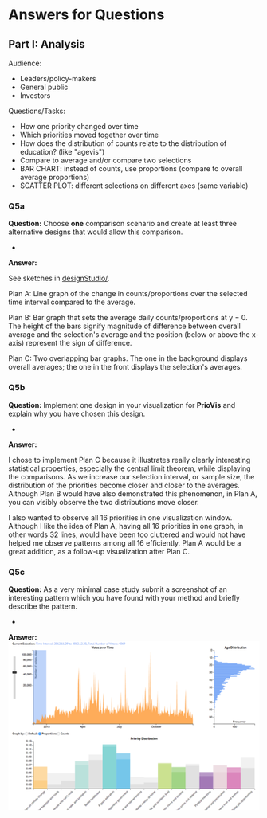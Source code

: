 # Answers for Questions

## Part I: Analysis
Audience:
- Leaders/policy-makers
- General public
- Investors

Questions/Tasks:
- How one priority changed over time
- Which priorities moved together over time
- How does the distribution of counts relate to the distribution of education? (like "agevis")
- Compare to average and/or compare two selections
- BAR CHART: instead of counts, use proportions (compare to overall average proportions)
- SCATTER PLOT: different selections on different axes (same variable)

### Q5a
**Question:** Choose __one__ comparison scenario and create at least three alternative designs that would allow this comparison.

-
**Answer:**

See sketches in [designStudio/](designStudio/).

Plan A: Line graph of the change in counts/proportions over the selected time interval compared to the average.

Plan B: Bar graph that sets the average daily counts/proportions at y = 0. 
The height of the bars signify magnitude of difference between overall average and the selection's average and the position (below or above the x-axis) represent the sign of difference.

Plan C: Two overlapping bar graphs. 
The one in the background displays overall averages; the one in the front displays the selection's averages.

### Q5b
**Question:** Implement one design in your visualization for **PrioVis** and explain why you have chosen this design.

-
**Answer:**

I chose to implement Plan C because it illustrates really clearly interesting statistical properties, especially the central limit theorem, while displaying the comparisons. As we increase our selection interval, or sample size, the distribution of the priorities become closer and closer to the averages. Although Plan B would have also demonstrated this phenomenon, in Plan A, you can visibly observe the two distributions move closer. 

I also wanted to observe all 16 priorities in one visualization window. Although I like the idea of Plan A, having all 16 priorities in one graph, in other words 32 lines, would have been too cluttered and would not have helped me observe patterns among all 16 efficiently. Plan A would be a great addition, as a follow-up visualization after Plan C.

### Q5c
**Question:** As a very minimal case study submit a screenshot of an interesting pattern which you have found with your method and briefly describe the pattern.

-
**Answer:**
![Trial](https://github.com/matlisa/cs171-hw-ma-tianxing/blob/master/hw3/img/Start.png)
